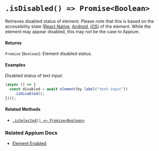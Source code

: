 # `.isDisabled() => Promise<Boolean>`

Retrieves disabled status of element. Please note that this is based on the accessibility state ([React Native](https://facebook.github.io/react-native/docs/accessibility#accessibilitystates-ios-android), [Android](https://developer.android.com/reference/android/view/accessibility/AccessibilityNodeInfo.html#isEnabled%28%29), [iOS](https://developer.apple.com/documentation/uikit/uiaccessibility/uiaccessibilitytraits/1620208-notenabled)) of the element. While the element may appear disabled, this may not be the case to Appium.

#### Returns

`Promise` (`Boolean`): Element disabled status.

#### Examples

Disabled status of text input:

```javascript
(async () => {
  const disabled = await element(by.label("text-input"))
    .isDisabled();
})();
```

#### Related Methods

- [`.isSelected() => Promise<Boolean>`](./isSelected.md)

### Related Appium Docs

- [Element Enabled](http://appium.io/docs/en/commands/element/attributes/enabled/)
